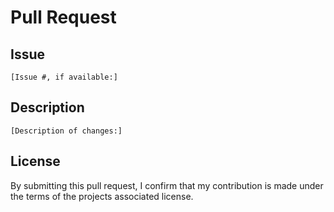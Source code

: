 # Pull Request

## Issue

`[Issue #, if available:]`

## Description

`[Description of changes:]`

## License

By submitting this pull request, I confirm that my contribution is made under the terms of the projects associated license.
